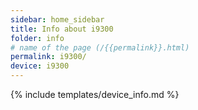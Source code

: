 ```yaml
---
sidebar: home_sidebar
title: Info about i9300
folder: info
# name of the page (/{{permalink}}.html)
permalink: i9300/
device: i9300
---
```

{% include templates/device_info.md %}
